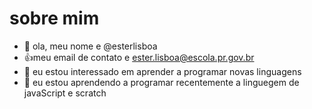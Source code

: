 # sobre mim 
- 👋 ola, meu nome e @esterlisboa
- :+1:meu email de contato e ester.lisboa@escola.pr.gov.br
-  👀 eu estou interessado em aprender a programar novas linguagens
-  🌱 eu estou  aprendendo a programar recentemente a linguegem de javaScript e scratch


